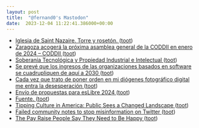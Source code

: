 ```yaml
---
layout: post
title:  "@fernand0's Mastodon"
date:  2023-12-04 11:22:41.386000+00:00
---
```

*  [Iglesia de Saint Nazaire. Torre y rosetón. ](https://www.flickr.com/photos/fernand0/53339348606) ([toot](https://mastodon.social/@fernand0/111521887773235277))
*  [Zaragoza acogerá la próxima asamblea general de la CODDII en enero de 2024 – CODDII ](https://coddii.org/zaragoza-acogera-la-proxima-asamblea-general-de-la-coddii-en-enero-de-202) ([toot](https://mastodon.social/@fernand0/111521812843179239))
*  [Soberanía Tecnológica y Propiedad Industrial e Intelectual ](https://cotec.es/proyecto/soberania-tecnologica-y-propiedad-industrial-e/9a014c0e-f289-b3f1-8208-628057772bb) ([toot](https://mastodon.social/@fernand0/111521750078900346))
*  [Se prevé que los ingresos de las organizaciones basados en software se cuadrupliquen de aquí a 2030 ](https://www.capgemini.com/es-es/noticias/notas-de-prensa/organizations-software-based-revenues-are-expected-to-quadruple-by-2030) ([toot](https://mastodon.social/@fernand0/111521512696981517))
*  [Cada vez que trato de poner orden en mi diógenes fotográfico digital me entra la desesperación ](https://mastodon.social/@fernand0/111521500599066387) ([toot](https://mastodon.social/@fernand0/111521500599066387))
*  [Envío de propuestas para esLibre 2024 ](https://eslib.re/2024/propuestas) ([toot](https://mastodon.social/@fernand0/111519823626108036))
*  [Fuente. ](https://avecesunafoto.wordpress.com/2023/12/03/fuente-2) ([toot](https://mastodon.social/@fernand0/111517970283491494))
*  [Tipping Culture in America: Public Sees a Changed Landscape ](https://www.pewresearch.org/2023/11/09/tipping-culture-in-america-public-sees-a-changed-landscape) ([toot](https://mastodon.social/@fernand0/111517902589991841))
*  [Failed community notes to stop misinformation on Twitter ](https://flowingdata.com/2023/11/29/failed-community-notes-to-stop-misinformation-on-twitter) ([toot](https://mastodon.social/@fernand0/111517740490139482))
*  [The Pay Raise People Say They Need to Be Happy ](https://www.wsj.com/personal-finance/income-raise-happiness-06a7090) ([toot](https://mastodon.social/@fernand0/111517480916581183))

